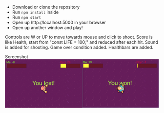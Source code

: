 - Download or clone the repository
- Run `npm install` inside
- Run `npm start`
- Open up http://localhost:5000 in your browser
- Open up another window and play!

Controls are W or UP to move towards mouse and click to shoot.
Score is like Health, start from "const LIFE = 100;" and reduced after each hit.
Sound is added for shooting.
Game over condition added.
Healthbars are added.

Screenshot
![alt text](misc/screen-snapshot-multi.png 'screenshot')
